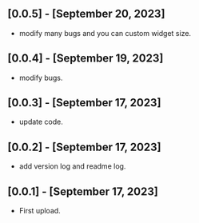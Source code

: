## [0.0.5] - [September 20, 2023]
* modify many bugs and you can custom widget size.

## [0.0.4] - [September 19, 2023]
* modify bugs.

## [0.0.3] - [September 17, 2023]
* update code.

## [0.0.2] - [September 17, 2023]
* add version log and readme log.

## [0.0.1] - [September 17, 2023]
* First upload.
